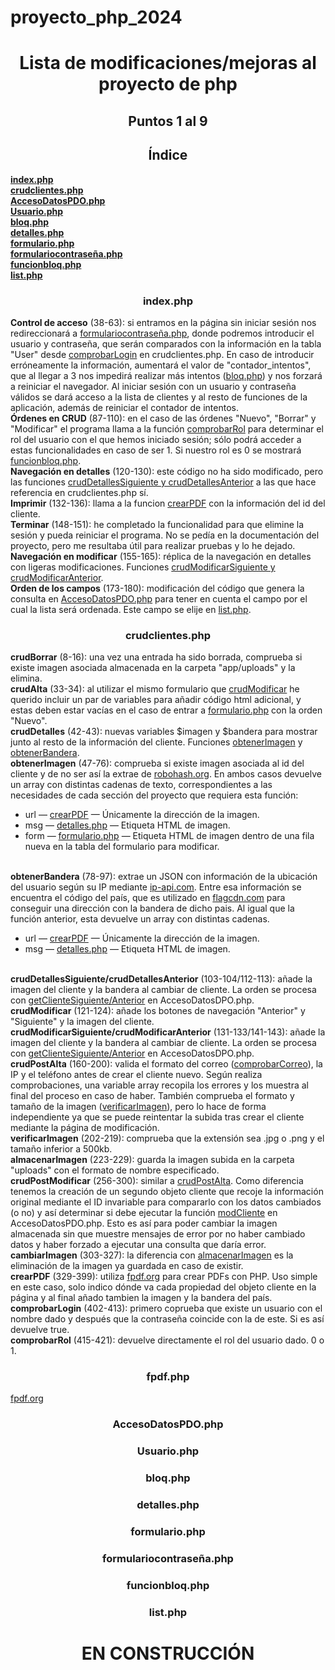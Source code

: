 # proyecto_php_2024

<h1 align="center">Lista de modificaciones/mejoras al proyecto de php</h1>
<h2 align="center">Puntos 1 al 9</h2>
<h2 align="center">Índice</h3>
<p align="left">
<b><a href="#index.php">index.php</a></b><br>
<b><a href="#crudclientes.php">crudclientes.php</a></b><br>
<b><a href="#AccesoDatosPDO.php">AccesoDatosPDO.php</a></b><br>
<b><a href="#Usuario.php">Usuario.php</a></b><br>
<b><a href="#bloq.php">bloq.php</a></b><br>
<b><a href="#detalles.php">detalles.php</a></b><br>
<b><a href="#formulario.php">formulario.php</a></b><br>
<b><a href="#formulariocontraseña.php">formulariocontraseña.php</a></b><br>
<b><a href="#funcionbloq.php">funcionbloq.php</a></b><br>
<b><a href="#list.php">list.php</a></b><br>
</p>

<h3 align="center" id="index.php">index.php</h3>
<p align="left">
<b>Control de acceso</b> (38-63): si entramos en la página sin iniciar sesión nos redireccionará a <a href="#formulariocontraseña.php">formulariocontraseña.php</a>, donde podremos introducir el usuario y contraseña, que serán comparados con la información en la tabla "User" desde <a href="#comprobarLogin">comprobarLogin</a> en crudclientes.php. En caso de introducir erróneamente la información, aumentará el valor de "contador_intentos", que al llegar a 3 nos impedirá realizar más intentos (<a href="#bloq.php">bloq.php</a>) y nos forzará a reiniciar el navegador. Al iniciar sesión con un usuario y contraseña válidos se dará acceso a la lista de clientes y al resto de funciones de la aplicación, además de reiniciar el contador de intentos.
<br>
<b>Órdenes en CRUD</b> (87-110): en el caso de las órdenes "Nuevo", "Borrar" y "Modificar" el programa llama a la función <a href="#comprobarRol">comprobarRol</a> para determinar el rol del usuario con el que hemos iniciado sesión; sólo podrá acceder a estas funcionalidades en caso de ser 1. Si nuestro rol es 0 se mostrará <a href="#funcionbloq.php">funcionbloq.php</a>.
<br>
<b>Navegación en detalles</b> (120-130): este código no ha sido modificado, pero las funciones <a href="#crudDetallesSiguiente-Anterior">crudDetallesSiguiente y crudDetallesAnterior</a> a las que hace referencia en crudclientes.php sí.
<br>
<b>Imprimir</b> (132-136): llama a la funcion <a href="#crearPDF">crearPDF</a> con la información del id del cliente.
<br>
<b>Terminar</b> (148-151): he completado la funcionalidad para que elimine la sesión y pueda reiniciar el programa. No se pedía en la documentación del proyecto, pero me resultaba útil para realizar pruebas y lo he dejado.
<br>
<b>Navegación en modificar</b> (155-165): réplica de la navegación en detalles con ligeras modificaciones. Funciones <a href="#crudModificarSiguiente-Anterior">crudModificarSiguiente y crudModificarAnterior</a>.
<br>
<b>Orden de los campos</b> (173-180): modificación del código que genera la consulta en <a href="#AccesoDatosPDO.php">AccesoDatosPDO.php</a> para tener en cuenta el campo por el cual la lista será ordenada. Este campo se elije en <a href="#list.php">list.php</a>.
</p>

<h3 align="center" id="crudclientes.php">crudclientes.php</h3>
<p align="left">
<b>crudBorrar</b> (8-16): una vez una entrada ha sido borrada, comprueba si existe imagen asociada almacenada en la carpeta "app/uploads" y la elimina.
<br>
<b>crudAlta</b> (33-34): al utilizar el mismo formulario que <a href="#crudModificar">crudModificar</a> he querido incluir un par de variables para añadir código html adicional, y estas deben estar vacías en el caso de entrar a <a href="#formulario.php">formulario.php</a> con la orden "Nuevo".
<br>
<b id="crudDetalles">crudDetalles</b> (42-43): nuevas variables $imagen y $bandera para mostrar junto al resto de la información del cliente. Funciones <a href="#obtenerImagen">obtenerImagen</a> y <a href="#obtenerBandera">obtenerBandera</a>.
<br>
<b id="obtenerImagen">obtenerImagen</b> (47-76): comprueba si existe imagen asociada al id del cliente y de no ser así la extrae de <a href="https://robohash.org/">robohash.org</a>. En ambos casos devuelve un array con distintas cadenas de texto, correspondientes a las necesidades de cada sección del proyecto que requiera esta función:
<ul>
<li>url — <a href="#crearPDF">crearPDF</a> — Únicamente la dirección de la imagen.</li>
<li>msg — <a href="#detalles.php">detalles.php</a> — Etiqueta HTML de imagen.</li>
<li>form — <a href="#formulario.php">formulario.php</a> — Etiqueta HTML de imagen dentro de una fila nueva en la tabla del formulario para modificar.</li>
</ul>
<br>
<b id="obtenerBandera">obtenerBandera</b> (78-97): extrae un JSON con información de la ubicación del usuario según su IP mediante <a href="http://ip-api.com">ip-api.com</a>. Entre esa información se encuentra el código del país, que es utilizado en <a href="https://flagcdn.com">flagcdn.com</a> para conseguir una dirección con la bandera de dicho pais. Al igual que la función anterior, esta devuelve un array con distintas cadenas.
<ul>
<li>url — <a href="#crearPDF">crearPDF</a> — Únicamente la dirección de la imagen.</li>
<li>msg — <a href="#detalles.php">detalles.php</a> — Etiqueta HTML de imagen.</li>
</ul>
<br>
<b id="crudDetallesSiguiente-Anterior">crudDetallesSiguiente/crudDetallesAnterior</b> (103-104/112-113): añade la imagen del cliente y la bandera al cambiar de cliente. La orden se procesa con <a href="#getClienteSiguiente-Anterior">getClienteSiguiente/Anterior</a> en AccesoDatosDPO.php.
<br>
<b id="crudModificar">crudModificar</b> (121-124): añade los botones de navegación "Anterior" y "Siguiente" y la imagen del cliente.
<br>
<b id="crudModificarSiguiente-Anterior">crudModificarSiguiente/crudModificarAnterior</b> (131-133/141-143): añade la imagen del cliente y la bandera al cambiar de cliente. La orden se procesa con <a href="#getClienteSiguiente-Anterior">getClienteSiguiente/Anterior</a> en AccesoDatosDPO.php.
<br>
<b id="crudPostAlta">crudPostAlta</b> (160-200): valida el formato del correo (<a href="#comprobarCorreo">comprobarCorreo</a>), la IP y el teléfono antes de crear el cliente nuevo. Según realiza comprobaciones, una variable array recopila los errores y los muestra al final del proceso en caso de haber. También comprueba el formato y tamaño de la imagen (<a href="#verificarImagen">verificarImagen</a>), pero lo hace de forma independiente ya que se puede reintentar la subida tras crear el cliente mediante la página de modificación.
<br>
<b id="verificarImagen">verificarImagen</b> (202-219): comprueba que la extensión sea .jpg o .png y el tamaño inferior a 500kb.
<br>
<b id="almacenarImagen">almacenarImagen</b> (223-229): guarda la imagen subida en la carpeta "uploads" con el formato de nombre especificado.
<br>
<b id="crudPostModificar">crudPostModificar</b> (256-300): similar a <a href="#crudPostAlta">crudPostAlta</a>. Como diferencia tenemos la creación de un segundo objeto cliente que recoje la información original mediante el ID invariable para compararlo con los datos cambiados (o no) y así determinar si debe ejecutar la función <a href="#modCliente">modCliente</a> en AccesoDatosPDO.php. Esto es así para poder cambiar la imagen almacenada sin que muestre mensajes de error por no haber cambiado datos y haber forzado a ejecutar una consulta que daría error.
<br>
<b id="cambiarImagen">cambiarImagen</b> (303-327): la diferencia con <a href="#almacenarImagen">almacenarImagen</a> es la eliminación de la imagen ya guardada en caso de existir.
<br>
<b id="crearPDF">crearPDF</b> (329-399): utiliza <a href="http://www.fpdf.org/">fpdf.org</a> para crear PDFs con PHP. Uso simple en este caso, solo indico dónde va cada propiedad del objeto cliente en la página y al final añado tambien la imagen y la bandera del país.
<br>
<b id="comprobarLogin">comprobarLogin</b> (402-413): primero coprueba que existe un usuario con el nombre dado y después que la contraseña coincide con la de este. Si es así devuelve true.
<br>
<b id="comprobarRol">comprobarRol</b> (415-421): devuelve directamente el rol del usuario dado. 0 o 1.
<br>
</p>
<h3 align="center" id="fpdf.php">fpdf.php</h3>
<p align="left"><a href="http://www.fpdf.org/">fpdf.org</a></p>

<h3 align="center" id="AccesoDatosPDO.php">AccesoDatosPDO.php</h3>
<p align="left">
</p>

<h3 align="center" id="Usuario.php">Usuario.php</h3>
<p align="left">
</p>

<h3 align="center" id="bloq.php">bloq.php</h3>
<p align="left">
</p>

<h3 align="center" id="detalles.php">detalles.php</h3>
<p align="left">
</p>

<h3 align="center" id="formulario.php">formulario.php</h3>
<p align="left">
</p>

<h3 align="center" id="formulariocontraseña.php">formulariocontraseña.php</h3>
<p align="left">
</p>

<h3 align="center" id="funcionbloq.php">funcionbloq.php</h3>
<p align="left">
</p>

<h3 align="center" id="list.php">list.php</h3>
<p align="left">
</p>

<h1 align="center">EN CONSTRUCCIÓN</h1>
